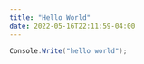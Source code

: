 ```yaml
---
title: "Hello World"
date: 2022-05-16T22:11:59-04:00
---
```


```csharp
Console.Write("hello world");
```
